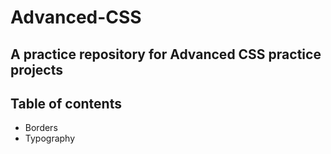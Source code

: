 # Advanced-CSS

## A practice repository for Advanced CSS practice projects

## Table of contents

* Borders
* Typography
